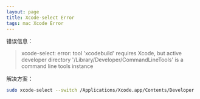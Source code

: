 ```yaml
---
layout: page
title: Xcode-select Error
tags: mac Xcode Error
---
```


错误信息：

> xcode-select: error: tool 'xcodebuild' requires Xcode, but active developer directory '/Library/Developer/CommandLineTools' is a command line tools instance


解决方案：

```bash
sudo xcode-select --switch /Applications/Xcode.app/Contents/Developer
```
